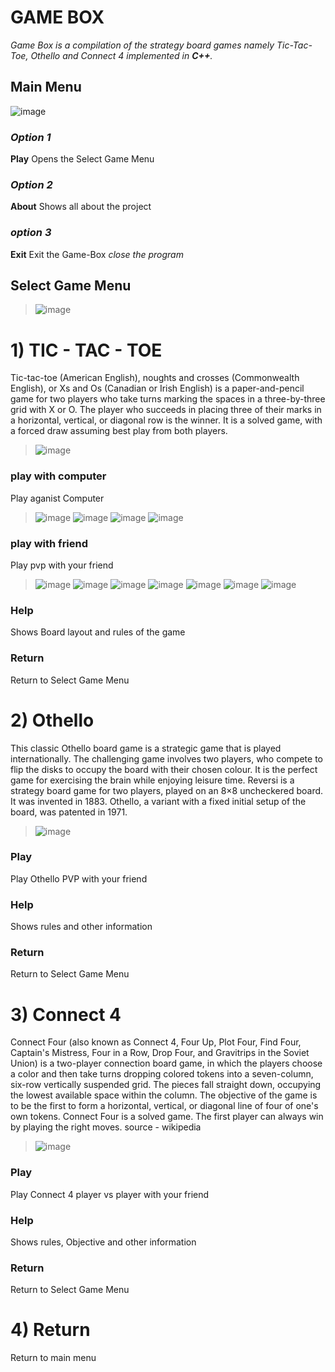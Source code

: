 # **********GAME BOX**********

*Game Box is a compilation of the strategy board games namely Tic-Tac-Toe, Othello and Connect 4 implemented in **C++**.*

## **Main Menu**
![image](https://user-images.githubusercontent.com/70059483/204999748-83d57085-bee0-4bdb-82fa-c5a2a9c2e6fa.png)

### *Option 1*
**Play** Opens the Select Game Menu
### *Option 2*
**About** Shows all about the project
### *option 3*
**Exit** Exit the Game-Box *close the program*

## **Select Game Menu**
>![image](https://user-images.githubusercontent.com/70059483/205031969-4b669fb9-d429-42c8-908d-4c5786e16410.png)

# 1) TIC - TAC - TOE
Tic-tac-toe (American English), noughts and crosses (Commonwealth English), or Xs and Os (Canadian or Irish English) is a paper-and-pencil game for two players who take turns marking the spaces in a three-by-three grid with X or O. The player who succeeds in placing three of their marks in a horizontal, vertical, or diagonal row is the winner. It is a solved game, with a forced draw assuming best play from both players.
>![image](https://user-images.githubusercontent.com/70059483/205033592-826fb5a9-f355-4f4a-8a60-b1b5ac971905.png)

### **play with computer** 
Play aganist Computer
>![image](https://user-images.githubusercontent.com/70059483/205038804-85f2d88d-1ea8-4fde-8a7c-928b6f77886c.png)
![image](https://user-images.githubusercontent.com/70059483/205038858-8adac790-385f-4145-8eab-338b85063ee1.png)
![image](https://user-images.githubusercontent.com/70059483/205038944-ac43a07a-8d51-4aee-9e25-c4e023b220d5.png)
![image](https://user-images.githubusercontent.com/70059483/205039005-fe83a534-11c6-428b-b970-521a615707bd.png)

### **play with friend** 
Play pvp with your friend
>![image](https://user-images.githubusercontent.com/70059483/205039252-e21eb7e4-86e8-42de-ab46-9ffa99f7d7ea.png)
![image](https://user-images.githubusercontent.com/70059483/205039443-7ad31069-d0b7-4efd-81ca-37205a235a22.png)
![image](https://user-images.githubusercontent.com/70059483/205039561-0d399182-38e9-4d39-9243-5bd893c85617.png)
![image](https://user-images.githubusercontent.com/70059483/205039659-860e1373-3ce9-4b70-9919-3f0d871bd6f1.png)
![image](https://user-images.githubusercontent.com/70059483/205039702-0a4638c7-8ba4-465f-9c08-d0931591cf7c.png)
![image](https://user-images.githubusercontent.com/70059483/205039746-bd8db5fb-14f7-4768-b140-862bca3b347f.png)
![image](https://user-images.githubusercontent.com/70059483/205039797-41df750d-5ac7-43e1-9e3f-1590743daacb.png)

### **Help** 
Shows Board layout and rules of the game
### **Return** 
Return to Select Game Menu



# 2) Othello
This classic Othello board game is a strategic game that is played internationally. The challenging game involves two players, who compete to flip the disks to occupy the board with their chosen colour. It is the perfect game for exercising the brain while enjoying leisure time.
Reversi is a strategy board game for two players, played on an 8×8 uncheckered board. It was invented in 1883. Othello, a variant with a fixed initial setup of the board, was patented in 1971.
>![image](https://user-images.githubusercontent.com/70059483/205035169-4ce0e5a3-6564-49aa-a0e2-1b93f652fc12.png)

### **Play**
Play Othello PVP with your friend
>

### **Help**
Shows rules and other information
### **Return**
Return to Select Game Menu

# 3) Connect 4
Connect Four (also known as Connect 4, Four Up, Plot Four, Find Four, Captain's Mistress, Four in a Row, Drop Four, and Gravitrips in the Soviet Union) is a two-player connection board game, in which the players choose a color and then take turns dropping colored tokens into a seven-column, six-row vertically suspended grid. The pieces fall straight down, occupying the lowest available space within the column. The objective of the game is to be the first to form a horizontal, vertical, or diagonal line of four of one's own tokens. Connect Four is a solved game. The first player can always win by playing the right moves. 
source - wikipedia

>![image](https://user-images.githubusercontent.com/70059483/205035676-4ccd3a1c-6561-4fe2-8994-2a13b8c81058.png)

### **Play**
Play Connect 4 player vs player with your friend
### **Help**
Shows rules, Objective and other information
### **Return**
Return to Select Game Menu

# 4) Return
Return to main menu


